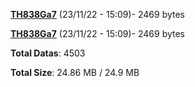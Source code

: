 [**TH838Ga7**](/data/TH838Ga7.txt) (23/11/22 - 15:09)- 2469 bytes

[**TH838Ga7**](/data/TH838Ga7.txt) (23/11/22 - 15:09)- 2469 bytes

**Total Datas**: 4503

**Total Size**: 24.86 MB / 24.9 MB
